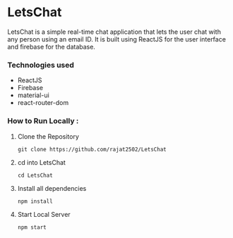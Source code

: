 # LetsChat
LetsChat is a simple real-time chat application that lets the user chat with any person using an email ID. It is built using ReactJS for the user interface and firebase for the database.

### Technologies used
- ReactJS
- Firebase
- material-ui
- react-router-dom

### How to Run Locally :

1. Clone the Repository
  
     `git clone https://github.com/rajat2502/LetsChat`

2. cd into LetsChat
  
      `cd LetsChat`
      
3. Install all dependencies
      
      `npm install`
      
4. Start Local Server
      
      `npm start`
